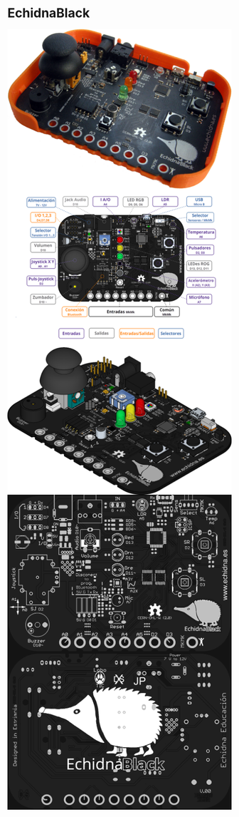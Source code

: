 # EchidnaBlack
<img src="Black_caixa_laranxa.png" width="600" align="center">


<img src="conexionesBlack_2.png" width="600" align="center">


<img src="EchidnaBlack__34.png" width="600" align="center">


<img src="EchidnaBlack_0_board_top.png" width="600" align="center">


<img src="EchidnaBlack_0_board_bottom.png" width="600" align="center">

